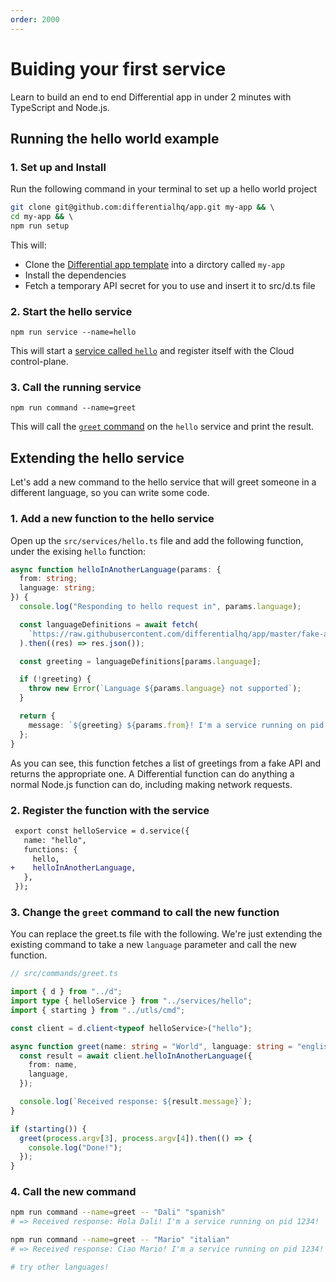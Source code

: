 ```yaml
---
order: 2000
---
```


# Buiding your first service

Learn to build an end to end Differential app in under 2 minutes with TypeScript and Node.js.

## Running the hello world example

### 1. Set up and Install

Run the following command in your terminal to set up a hello world project

```bash
git clone git@github.com:differentialhq/app.git my-app && \ 
cd my-app && \ 
npm run setup
```

This will:
  - Clone the [Differential app template](https://github.com/differentialhq/app) into a dirctory called `my-app`
  - Install the dependencies
  - Fetch a temporary API secret for you to use and insert it to src/d.ts file

### 2. Start the hello service

```
npm run service --name=hello
```

This will start a [service called `hello`](https://github.com/differentialhq/app/blob/master/src/services/hello.ts) and register itself with the Cloud control-plane.

### 3. Call the running service

```
npm run command --name=greet
```

This will call the [`greet` command](https://github.com/differentialhq/app/blob/master/src/commands/greet.ts) on the `hello` service and print the result.

## Extending the hello service

Let's add a new command to the hello service that will greet someone in a different language, so you can write some code.

### 1. Add a new function to the hello service

Open up the `src/services/hello.ts` file and add the following function, under the exising `hello` function:

```typescript
async function helloInAnotherLanguage(params: {
  from: string;
  language: string;
}) {
  console.log("Responding to hello request in", params.language);

  const languageDefinitions = await fetch(
    `https://raw.githubusercontent.com/differentialhq/app/master/fake-api/hello.json`
  ).then((res) => res.json());

  const greeting = languageDefinitions[params.language];

  if (!greeting) {
    throw new Error(`Language ${params.language} not supported`);
  }

  return {
    message: `${greeting} ${params.from}! I'm a service running on pid ${process.pid}!`,
  };
}
```

As you can see, this function fetches a list of greetings from a fake API and returns the appropriate one. A Differential function can do anything a normal Node.js function can do, including making network requests.

### 2. Register the function with the service

```diff
 export const helloService = d.service({
   name: "hello",
   functions: {
     hello,
+    helloInAnotherLanguage,
   },
 });
```

### 3. Change the `greet` command to call the new function

You can replace the greet.ts file with the following. We're just extending the existing command to take a new `language` parameter and call the new function.

```typescript
// src/commands/greet.ts

import { d } from "../d";
import type { helloService } from "../services/hello";
import { starting } from "../utls/cmd";

const client = d.client<typeof helloService>("hello");

async function greet(name: string = "World", language: string = "english") {
  const result = await client.helloInAnotherLanguage({
    from: name,
    language,
  });

  console.log(`Received response: ${result.message}`);
}

if (starting()) {
  greet(process.argv[3], process.argv[4]).then(() => {
    console.log("Done!");
  });
}
```

### 4. Call the new command

```bash
npm run command --name=greet -- "Dali" "spanish"
# => Received response: Hola Dali! I'm a service running on pid 1234!

npm run command --name=greet -- "Mario" "italian"
# => Received response: Ciao Mario! I'm a service running on pid 1234!

# try other languages!
```